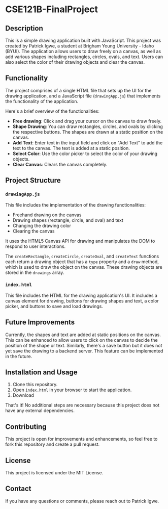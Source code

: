 

# CSE121B-FinalProject

## Description

This is a simple drawing application built with JavaScript. This project was created by Patrick Igwe, a student at Brigham Young University - Idaho (BYUI). The application allows users to draw freely on a canvas, as well as add various shapes including rectangles, circles, ovals, and text. Users can also select the color of their drawing objects and clear the canvas.

## Functionality

The project comprises of a single HTML file that sets up the UI for the drawing application, and a JavaScript file (`drawingApp.js`) that implements the functionality of the application. 

Here's a brief overview of the functionalities:

- **Free drawing**: Click and drag your cursor on the canvas to draw freely.
- **Shape Drawing**: You can draw rectangles, circles, and ovals by clicking the respective buttons. The shapes are drawn at a static position on the canvas.
- **Add Text**: Enter text in the input field and click on "Add Text" to add the text to the canvas. The text is added at a static position.
- **Select Color**: Use the color picker to select the color of your drawing objects.
- **Clear Canvas**: Clears the canvas completely.

## Project Structure

### `drawingApp.js`

This file includes the implementation of the drawing functionalities:

- Freehand drawing on the canvas
- Drawing shapes (rectangle, circle, and oval) and text
- Changing the drawing color
- Clearing the canvas

It uses the HTML5 Canvas API for drawing and manipulates the DOM to respond to user interactions. 

The `createRectangle`, `createCircle`, `createOval`, and `createText` functions each return a drawing object that has a `type` property and a `draw` method, which is used to draw the object on the canvas. These drawing objects are stored in the `drawings` array.

### `index.html`

This file includes the HTML for the drawing application's UI. It includes a canvas element for drawing, buttons for drawing shapes and text, a color picker, and buttons to save and load drawings.

## Future Improvements

Currently, the shapes and text are added at static positions on the canvas. This can be enhanced to allow users to click on the canvas to decide the position of the shape or text. Similarly, there's a save button but it does not yet save the drawing to a backend server. This feature can be implemented in the future.

## Installation and Usage

1. Clone this repository.
2. Open `index.html` in your browser to start the application. 
3. Download 

That's it! No additional steps are necessary because this project does not have any external dependencies. 

## Contributing

This project is open for improvements and enhancements, so feel free to fork this repository and create a pull request.

## License

This project is licensed under the MIT License.

## Contact

If you have any questions or comments, please reach out to Patrick Igwe.